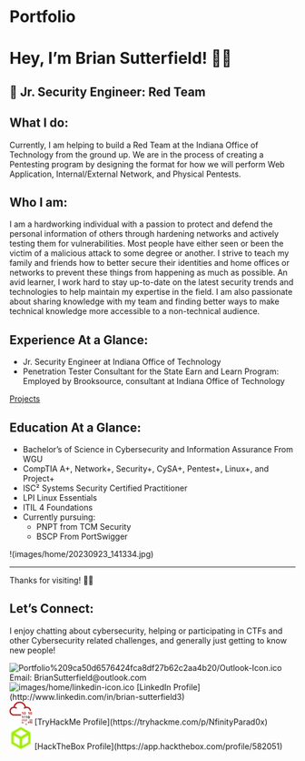 # Portfolio

# Hey, I’m Brian Sutterfield! 👋🏻

## 🔴 Jr. Security Engineer: Red Team

## What I do:

Currently, I am helping to build a Red Team at the Indiana Office of Technology from the ground up. We are in the process of creating a Pentesting program by designing the format for how we will perform Web Application, Internal/External Network, and Physical Pentests.

## Who I am:

I am a hardworking individual with a passion to protect and defend the personal information of others through hardening networks and actively testing them for vulnerabilities. Most people have either seen or been the victim of a malicious attack to some degree or another. I strive to teach my family and friends how to better secure their identities and home offices or networks to prevent these things from happening as much as possible. An avid learner, I work hard to stay up-to-date on the latest security trends and technologies to help maintain my expertise in the field. I am also passionate about sharing knowledge with my team and finding better ways to make technical knowledge more accessible to a non-technical audience.

## Experience At a Glance:

- Jr. Security Engineer at Indiana Office of Technology
- Penetration Tester Consultant for the State Earn and Learn Program: Employed by Brooksource, consultant at Indiana Office of Technology

[Projects](images/home/projects_all.csv)

## Education At a Glance:

- Bachelor’s of Science in Cybersecurity and Information Assurance From WGU
- CompTIA A+, Network+, Security+, CySA+, Pentest+, Linux+, and Project+
- ISC² Systems Security Certified Practitioner
- LPI Linux Essentials
- ITIL 4 Foundations
- Currently pursuing:
    - PNPT from TCM Security
    - BSCP From PortSwigger

!(images/home/20230923_141334.jpg)

---

Thanks for visiting! 🙏🏻

## Let’s Connect:

I enjoy chatting about cybersecurity, helping or participating in CTFs and other Cybersecurity related challenges, and generally just getting to know new people!

<aside>
<img src="images/home/Outlook-Icon.ico" alt="Portfolio%209ca50d6576424fca8df27b62c2aa4b20/Outlook-Icon.ico" width="40px" /> Email: BrianSutterfield@outlook.com

</aside>

<aside>
<img src="images/home/linkedin-icon.ico" alt="images/home/linkedin-icon.ico" width="40px" /> [LinkedIn Profile](http://www.linkedin.com/in/brian-sutterfield3)

</aside>

<aside>
<img src="images/home/THM-Base-Icon.svg" alt="images/home/THM-Base-Icon.svg" width="40px" /> [TryHackMe Profile](https://tryhackme.com/p/NfinityParad0x)

</aside>

<aside>
<img src="images/home/hack-the-box-base-icon.png" alt="images/home/hack-the-box-base-icon.png" width="40px" /> [HackTheBox Profile](https://app.hackthebox.com/profile/582051)

</aside>
